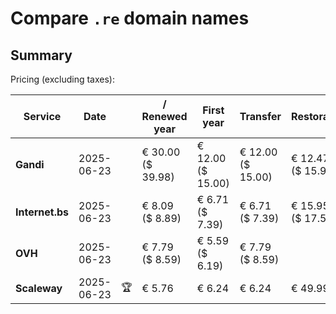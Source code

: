 # Compare `.re` domain names

## Summary

Pricing (excluding taxes):

| Service | Date |  | / Renewed year | First year | Transfer | Restoration |
|--|--|--|--|--|--|--|
| **Gandi** | 2025-06-23 |  | € 30.00<br>($ 39.98) | € 12.00<br>($ 15.00) | € 12.00<br>($ 15.00) | € 12.47<br>($ 15.96) |
| **Internet.bs** | 2025-06-23 |  | € 8.09<br>($ 8.89) | € 6.71<br>($ 7.39) | € 6.71<br>($ 7.39) | € 15.95<br>($ 17.55) |
| **OVH** | 2025-06-23 |  | € 7.79<br>($ 8.59) | € 5.59<br>($ 6.19) | € 7.79<br>($ 8.59) |  |
| **Scaleway** | 2025-06-23 | 🏆 | € 5.76 | € 6.24 | € 6.24 | € 49.99 |
